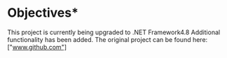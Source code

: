# Objectives*
This project is currently being upgraded to .NET Framework4.8
Additional functionality has been added.
The original project can be found here: ["www.github.com"]